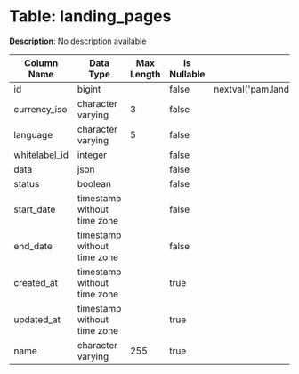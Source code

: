 # Table: landing_pages

**Description**: No description available

| Column Name | Data Type | Max Length | Is Nullable | Default | Primary Key | Foreign Key |
|-------------|-----------|------------|-------------|---------|-------------|-------------|
| id | bigint |  | false | nextval('pam.landing_pages_id_seq'::regclass) | landing_pages | landing_pages |
| currency_iso | character varying | 3 | false |  |  |  |
| language | character varying | 5 | false |  |  |  |
| whitelabel_id | integer |  | false |  | landing_pages | whitelabels |
| data | json |  | false |  |  |  |
| status | boolean |  | false |  |  |  |
| start_date | timestamp without time zone |  | false |  |  |  |
| end_date | timestamp without time zone |  | false |  |  |  |
| created_at | timestamp without time zone |  | true |  |  |  |
| updated_at | timestamp without time zone |  | true |  |  |  |
| name | character varying | 255 | true |  |  |  |
